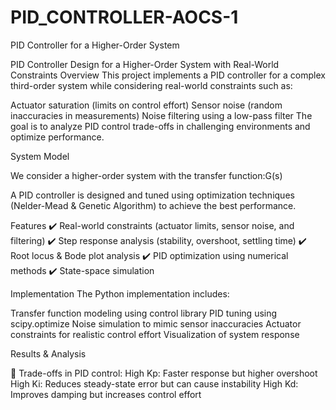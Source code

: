 # PID_CONTROLLER-AOCS-1
PID Controller for a Higher-Order System

PID Controller Design for a Higher-Order System with Real-World Constraints
Overview
This project implements a PID controller for a complex third-order system while considering real-world constraints such as:

Actuator saturation (limits on control effort)
Sensor noise (random inaccuracies in measurements)
Noise filtering using a low-pass filter
The goal is to analyze PID control trade-offs in challenging environments and optimize performance.

System Model

We consider a higher-order system with the transfer function:G(s) 

 
A PID controller is designed and tuned using optimization techniques (Nelder-Mead & Genetic Algorithm) to achieve the best performance.

Features
✔️ Real-world constraints (actuator limits, sensor noise, and filtering)
✔️ Step response analysis (stability, overshoot, settling time)
✔️ Root locus & Bode plot analysis
✔️ PID optimization using numerical methods
✔️ State-space simulation

Implementation
The Python implementation includes:

Transfer function modeling using control library
PID tuning using scipy.optimize
Noise simulation to mimic sensor inaccuracies
Actuator constraints for realistic control effort
Visualization of system response


Results & Analysis

📌 Trade-offs in PID control:
High Kp: Faster response but higher overshoot
High Ki: Reduces steady-state error but can cause instability
High Kd: Improves damping but increases control effort
